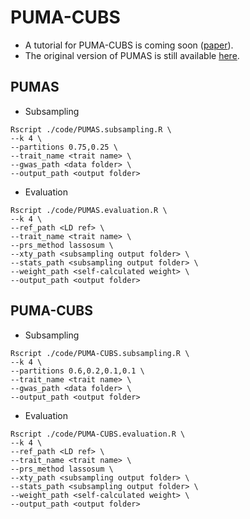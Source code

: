 # PUMA-CUBS
* A tutorial for PUMA-CUBS is coming soon ([paper](https://www.biorxiv.org/content/10.1101/2022.10.26.513833v1)).
* The original version of PUMAS is still available [here](https://github.com/qlu-lab/PUMAS/tree/original).
## PUMAS
* Subsampling
```
Rscript ./code/PUMAS.subsampling.R \
--k 4 \
--partitions 0.75,0.25 \
--trait_name <trait name> \
--gwas_path <data folder> \
--output_path <output folder>
```
* Evaluation
```
Rscript ./code/PUMAS.evaluation.R \
--k 4 \
--ref_path <LD ref> \
--trait_name <trait name> \
--prs_method lassosum \
--xty_path <subsampling output folder> \
--stats_path <subsampling output folder> \
--weight_path <self-calculated weight> \
--output_path <output folder>
```
## PUMA-CUBS
* Subsampling
```
Rscript ./code/PUMA-CUBS.subsampling.R \
--k 4 \
--partitions 0.6,0.2,0.1,0.1 \
--trait_name <trait name> \
--gwas_path <data folder> \
--output_path <output folder>
```
* Evaluation
```
Rscript ./code/PUMA-CUBS.evaluation.R \
--k 4 \
--ref_path <LD ref> \
--trait_name <trait name> \
--prs_method lassosum \
--xty_path <subsampling output folder> \
--stats_path <subsampling output folder> \
--weight_path <self-calculated weight> \
--output_path <output folder>
```
